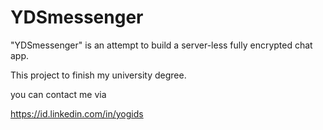 YDSmessenger
=========
"YDSmessenger" is an attempt to build a server-less fully encrypted chat app.

This project to finish my university degree.

you can contact me via 

https://id.linkedin.com/in/yogids
